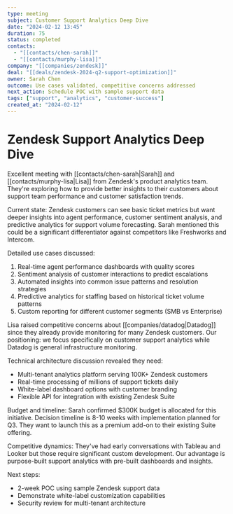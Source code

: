 ```yaml
---
type: meeting
subject: Customer Support Analytics Deep Dive
date: "2024-02-12 13:45"
duration: 75
status: completed
contacts:
  - "[[contacts/chen-sarah]]"
  - "[[contacts/murphy-lisa]]"
company: "[[companies/zendesk]]"
deal: "[[deals/zendesk-2024-q2-support-optimization]]"
owner: Sarah Chen
outcome: Use cases validated, competitive concerns addressed
next_action: Schedule POC with sample support data
tags: ["support", "analytics", "customer-success"]
created_at: "2024-02-12"
---
```


# Zendesk Support Analytics Deep Dive

Excellent meeting with [[contacts/chen-sarah|Sarah]] and [[contacts/murphy-lisa|Lisa]] from Zendesk's product analytics team. They're exploring how to provide better insights to their customers about support team performance and customer satisfaction trends.

Current state: Zendesk customers can see basic ticket metrics but want deeper insights into agent performance, customer sentiment analysis, and predictive analytics for support volume forecasting. Sarah mentioned this could be a significant differentiator against competitors like Freshworks and Intercom.

Detailed use cases discussed:
1. Real-time agent performance dashboards with quality scores
2. Sentiment analysis of customer interactions to predict escalations
3. Automated insights into common issue patterns and resolution strategies  
4. Predictive analytics for staffing based on historical ticket volume patterns
5. Custom reporting for different customer segments (SMB vs Enterprise)

Lisa raised competitive concerns about [[companies/datadog|Datadog]] since they already provide monitoring for many Zendesk customers. Our positioning: we focus specifically on customer support analytics while Datadog is general infrastructure monitoring.

Technical architecture discussion revealed they need:
- Multi-tenant analytics platform serving 100K+ Zendesk customers
- Real-time processing of millions of support tickets daily
- White-label dashboard options with customer branding
- Flexible API for integration with existing Zendesk Suite

Budget and timeline: Sarah confirmed $300K budget is allocated for this initiative. Decision timeline is 8-10 weeks with implementation planned for Q3. They want to launch this as a premium add-on to their existing Suite offering.

Competitive dynamics: They've had early conversations with Tableau and Looker but those require significant custom development. Our advantage is purpose-built support analytics with pre-built dashboards and insights.

Next steps:
- 2-week POC using sample Zendesk support data
- Demonstrate white-label customization capabilities
- Security review for multi-tenant architecture
